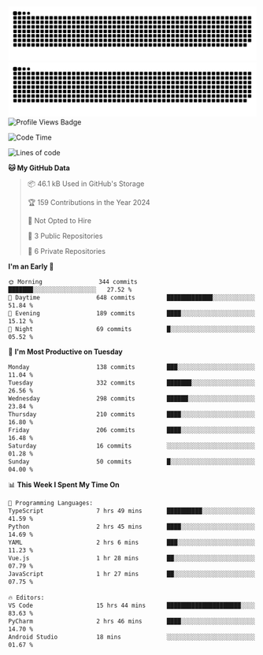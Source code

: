<img src="https://github.com/nielsbaggerman/nielsbaggerman/blob/output/github-contribution-grid-snake.svg#gh-light-mode-only" alt="GitHub Snake Light">
<img src="https://github.com/nielsbaggerman/nielsbaggerman/blob/output/github-contribution-grid-snake-dark.svg#gh-dark-mode-only" alt="GitHub Snake Dark">
<img src="https://komarev.com/ghpvc/?username=nielsbaggerman&amp;label=Profile+Views" alt="Profile Views Badge" />

<!--START_SECTION:waka-->
![Code Time](http://img.shields.io/badge/Code%20Time-1%2C952%20hrs%2050%20mins-blue)

![Lines of code](https://img.shields.io/badge/From%20Hello%20World%20I%27ve%20Written-5.5%20million%20lines%20of%20code-blue)

**🐱 My GitHub Data** 

> 📦 46.1 kB Used in GitHub's Storage 
 > 
> 🏆 159 Contributions in the Year 2024
 > 
> 🚫 Not Opted to Hire
 > 
> 📜 3 Public Repositories 
 > 
> 🔑 6 Private Repositories 
 > 
**I'm an Early 🐤** 

```text
🌞 Morning                344 commits         ███████░░░░░░░░░░░░░░░░░░   27.52 % 
🌆 Daytime                648 commits         █████████████░░░░░░░░░░░░   51.84 % 
🌃 Evening                189 commits         ████░░░░░░░░░░░░░░░░░░░░░   15.12 % 
🌙 Night                  69 commits          █░░░░░░░░░░░░░░░░░░░░░░░░   05.52 % 
```
📅 **I'm Most Productive on Tuesday** 

```text
Monday                   138 commits         ███░░░░░░░░░░░░░░░░░░░░░░   11.04 % 
Tuesday                  332 commits         ███████░░░░░░░░░░░░░░░░░░   26.56 % 
Wednesday                298 commits         ██████░░░░░░░░░░░░░░░░░░░   23.84 % 
Thursday                 210 commits         ████░░░░░░░░░░░░░░░░░░░░░   16.80 % 
Friday                   206 commits         ████░░░░░░░░░░░░░░░░░░░░░   16.48 % 
Saturday                 16 commits          ░░░░░░░░░░░░░░░░░░░░░░░░░   01.28 % 
Sunday                   50 commits          █░░░░░░░░░░░░░░░░░░░░░░░░   04.00 % 
```


📊 **This Week I Spent My Time On** 

```text
💬 Programming Languages: 
TypeScript               7 hrs 49 mins       ██████████░░░░░░░░░░░░░░░   41.59 % 
Python                   2 hrs 45 mins       ████░░░░░░░░░░░░░░░░░░░░░   14.69 % 
YAML                     2 hrs 6 mins        ███░░░░░░░░░░░░░░░░░░░░░░   11.23 % 
Vue.js                   1 hr 28 mins        ██░░░░░░░░░░░░░░░░░░░░░░░   07.79 % 
JavaScript               1 hr 27 mins        ██░░░░░░░░░░░░░░░░░░░░░░░   07.75 % 

🔥 Editors: 
VS Code                  15 hrs 44 mins      █████████████████████░░░░   83.63 % 
PyCharm                  2 hrs 46 mins       ████░░░░░░░░░░░░░░░░░░░░░   14.70 % 
Android Studio           18 mins             ░░░░░░░░░░░░░░░░░░░░░░░░░   01.67 % 
```


<!--END_SECTION:waka-->
